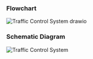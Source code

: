 ### Flowchart
![Traffic Control System drawio](https://user-images.githubusercontent.com/67890511/164619281-c86df4ac-29dc-4dae-bd88-d0280be9474f.png)

### Schematic Diagram
![Traffic Control System](https://user-images.githubusercontent.com/67890511/164619568-c6514c16-8134-40b6-b4d3-86a945bb7628.png)
